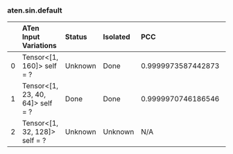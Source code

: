 ### aten.sin.default
|    | ATen Input Variations            | Status   | Isolated   | PCC                | Host   |
|---:|:---------------------------------|:---------|:-----------|:-------------------|:-------|
|  0 | Tensor<[1, 160]> self = ?        | Unknown  | Done       | 0.9999973587442873 | 0      |
|  1 | Tensor<[1, 23, 40, 64]> self = ? | Done     | Done       | 0.9999970746186546 | 0      |
|  2 | Tensor<[1, 32, 128]> self = ?    | Unknown  | Unknown    | N/A                | N/A    |

